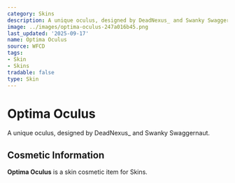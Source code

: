 ```yaml
---
category: Skins
description: A unique oculus, designed by DeadNexus_ and Swanky Swaggernaut.
image: ../images/optima-oculus-247a016b45.png
last_updated: '2025-09-17'
name: Optima Oculus
source: WFCD
tags:
- Skin
- Skins
tradable: false
type: Skin
---
```


# Optima Oculus

A unique oculus, designed by DeadNexus_ and Swanky Swaggernaut.

## Cosmetic Information

**Optima Oculus** is a skin cosmetic item for Skins.

